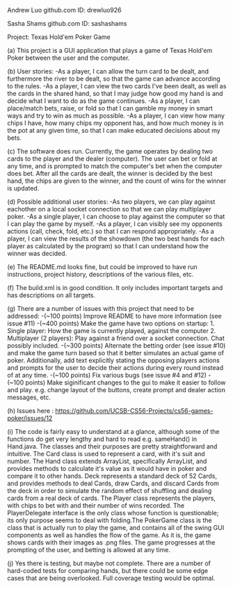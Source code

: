 Andrew Luo
github.com ID: drewluo926

Sasha Shams
github.com ID: sashashams

Project: Texas Hold'em Poker Game

(a) This project is a GUI application that plays a game of Texas Hold'em Poker between the
    user and the computer.

(b) User stories:
    -As a player, I can allow the turn card to be dealt, and furthermore the river to be dealt,
    so that the game can advance according to the rules.
    -As a player, I can view the two cards I've been dealt, as well as the cards in the shared hand,
    so that I may judge how good my hand is and decide what I want to do as the game continues.
    -As a player, I can place/match bets, raise, or fold so that I can gamble my money
    in smart ways and try to win as much as possible.
    -As a player, I can view how many chips I have, how many chips my opponent has, and how much
    money is in the pot at any given time, so that I can make educated decisions about my bets.
  
(c) The software does run. Currently, the game operates by dealing two cards to the player and the
    dealer (computer). The user can bet or fold at any time, and is prompted to match the computer's
    bet when the computer does bet. After all the cards are dealt, the winner is decided by the best
    hand, the chips are given to the winner, and the count of wins for the winner is updated.

(d) Possible additional user stories:
    -As two players, we can play against eachother on a local socket connection so that we can
    play multiplayer poker.
    -As a single player, I can choose to play against the computer so that I can play the
    game by myself.
    -As a player, I can visibly see my opponents actions (call, check, fold, etc.) so that I
    can respond appropriately.
    -As a player, I can view the results of the showdown (the two best hands for each player as
    calculated by the program) so that I can understand how the winner was decided. 

(e) The README.md looks fine, but could be improved to have run instructions, project history,
    descriptions of the various files, etc.

(f) The build.xml is in good condition. It only includes important targets and has descriptions on
    all targets.

(g) There are a number of issues with this project that need to be addressed:
    -(~100 points) Improve README to have more information (see issue #11)
    -(~400 points) Make the game have two options on startup:
    	   	   1. Single player: How the game is currently played, against the computer
		   2. Multiplayer (2 players): Play against a friend over a socket connection.
		   Chat possibly included.
    -(~300 points) Alternate the betting order (see issue #10) and make the game turn based so
    	   	   that it better simulates an actual game of poker. Additionally, add text
		   explicitly stating the opposing players actions and prompts for the user
		   to decide their actions during every round instead of at any time.
    -(~100 points) Fix various bugs (see issue #4 and #12)
    -(~100 points) Make siginificant changes to the gui to make it easier to follow and play.
    	   	   e.g. change layout of the buttons, create prompt and dealer action messages,
		   etc.

(h) Issues here :
    https://github.com/UCSB-CS56-Projects/cs56-games-poker/issues/12

(i) The code is fairly easy to understand at a glance, although some of the functions do get very
    lengthy and hard to read e.g. sameHand() in Hand.java. The classes and their purposes
    are pretty straightforward and intuitive. The Card class is used to represent a card, with it's
    suit and number. The Hand class extends ArrayList, specifically ArrayList<Card>, and provides
    methods to calculate it's value as it would have in poker and compare it to other hands. Deck
    represents a standard deck of 52 Cards, and provides methods to deal Cards, draw Cards, and
    discard Cards from the deck in order to simulate the random effect of shuffling and dealing cards
    from a real deck of cards. The Player class represents the players, with chips to bet with and
    their number of wins recorded. The PlayerDelegate interface is the only class whose function is
    questionable; its only purpose seems to deal with folding.The PokerGame class is the class that is
    actually run to play the game, and contains all of the swing GUI components as well as handles
    the flow of the game. As it	is, the game shows cards with their images as .png files. The game
    progresses at the prompting of the user, and betting is allowed at any time.

(j) Yes there is testing, but maybe not complete. There are a number of hard-coded tests for
    comparing hands, but there could be some edge cases that are being overlooked. Full coverage
    testing would be optimal. 